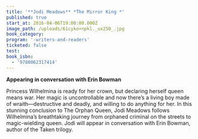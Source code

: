 ```yaml
---
title: '**Jodi Meadows** *The Mirror King *'
published: true
start_at: 2016-04-06T19:00:00.000Z
image_path: /uploads/61cyko+npkl._ux250_.jpg
book_category:
program: '-writers-and-readers'
ticketed: false
test:
book_isbn:
  - '9780062317414'
---
```



**Appearing in conversation with Erin Bowman**

Princess Wilhelmina is ready for her crown, but declaring herself queen means war. Her magic is uncontrollable and now there’s a living boy made of wraith—destructive and deadly, and willing to do anything for her. In this stunning conclusion to The Orphan Queen, Jodi Meadows follows Wilhelmina’s breathtaking journey from orphaned criminal on the streets to magic-wielding queen. Jodi will appear in conversation with Erin Bowman, author of the Taken trilogy.